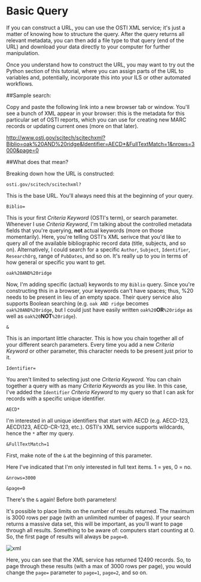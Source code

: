 # Basic Query

If you can construct a URL, you can use the OSTI XML service; it's just a matter of knowing how to structure the query. After the query returns all relevant metadata, you can then add a file type to that query (end of the URL) and download your data directly to your computer for further manipulation. 

Once you understand how to construct the URL, you may want to try out the Python section of this tutorial, where you can assign parts of the URL to variables and, potentially, incorporate this into your ILS or other automated workflows. 

##Sample search: 

Copy and paste the following link into a new browser tab or window. You'll see a bunch of XML appear in your browser: this is the metadata for this particular set of OSTI reports, which you can use for creating new MARC records or updating current ones (more on that later). 

<http://www.osti.gov/scitech/scitechxml?Biblio=oak%20AND%20ridge&Identifier=AECD*&FullTextMatch=1&nrows=3000&page=0>

##What does that mean?

Breaking down how the URL is constructed: 

`osti.gov/scitech/scitechxml?`

This is the base URL. You'll always need this at the beginning of your query.  

`Biblio=`

This is your first *Criteria Keyword* (OSTI's term), or search parameter. Whenever I use *Criteria Keyword*, I'm talking about the controlled metadata fields that you're querying, **not** actual keywords (more on those momentarily). 
Here, you're telling OSTI's XML serivce that you'd like to query all of the available bibliographic record data (title, subjects, and so on). Alternatively, I could search for a specific `Author`, `Subject`, `Identifier`, `ResearchOrg`, range of `PubDates`, and so on. It's really up to you in terms of how general or specific you want to get. 

`oak%20AND%20ridge`

Now, I'm adding specific (actual) keywords to my `Biblio` query. Since you're constructing this in a browser, your keywords can't have spaces; thus, %20 needs to be present in lieu of an empty space. Their query service also supports Boolean searching (e.g. `oak AND ridge` becomes `oak%20AND%20ridge`, but I could just have easily written `oak%20`**OR**`%20ridge` as well as `oak%20`**NOT**`%20ridge`). 

`&`

This is an important little character. This is how you chain together all of your different search parameters. Every time you add a new *Criteria Keyword* or other parameter, this character needs to be present just prior to it. 

`Identifier=`

You aren't limited to selecting just one *Criteria Keyword*. You can chain together a query with as many *Criteria Keywords* as you like. In this case, I've added the `Identifier` *Criteria Keyword* to my query so that I can ask for records with a specific unique identifier.  

`AECD*`

I'm interested in all unique identifiers that start with AECD (e.g. AECD-123, AECD\123, AECD-CR-123, etc.). OSTI's XML service supports wildcards, hence the `*` after my query. 

`&FullTextMatch=1`

First, make note of the `&` at the beginning of this parameter. 

Here I've indicated that I'm only interested in full text items. 1 = yes, 0 = no. 

`&nrows=3000`

`&page=0`

There's the `&` again! Before both parameters!

It's possible to place limits on the number of results returned. The maximum is 3000 rows per page (with an unlimited number of pages). If your search returns a massive data set, this will be important, as you'll want to page through all results. Something to be aware of: computers start counting at 0. So, the first page of results will always be `page=0`. 

![xml](https://cloud.githubusercontent.com/assets/15846812/18014605/b0084cd4-6b91-11e6-9f17-a7b92a7f7303.JPG)

Here, you can see that the XML service has returned 12490 records. So, to page through these results (with a max of 3000 rows per page), you would change the `page=` parameter to `page=1`, `page=2`, and so on. 